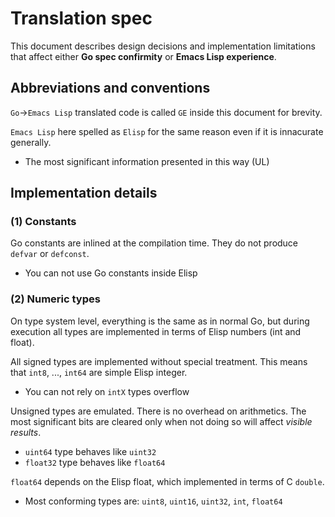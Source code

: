 # Translation spec

This document describes design decisions and 
implementation limitations that affect
either **Go spec confirmity** or **Emacs Lisp experience**.

## Abbreviations and conventions

`Go`->`Emacs Lisp` translated code is called `GE` inside 
this document for brevity.

`Emacs Lisp` here spelled as `Elisp` for the same reason 
even if it is innacurate generally.

* The most significant information presented in this way (UL)

## Implementation details

### (1) Constants

Go constants are inlined at the compilation time.
They do not produce `defvar` or `defconst`.

* You can not use Go constants inside Elisp

### (2) Numeric types

On type system level, everything is the same as in normal Go,
but during execution all types are implemented in terms
of Elisp numbers (int and float). 

All signed types are implemented without special treatment.
This means that `int8`, ..., `int64` are simple Elisp integer.

* You can not rely on `intX` types overflow

Unsigned types are emulated. 
There is no overhead on arithmetics. 
The most significant bits are cleared only when not doing 
so will affect *visible results*.

* `uint64` type behaves like `uint32`
* `float32` type behaves like `float64`

`float64` depends on the Elisp float,
which implemented in terms of C `double`. 

* Most conforming types are: `uint8`, `uint16`, `uint32`, `int`, `float64`
